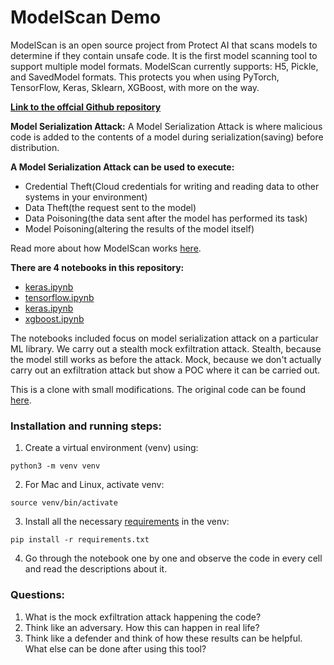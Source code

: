 # ModelScan Demo

ModelScan is an open source project from Protect AI that scans models to determine if they contain unsafe code. It is the first model scanning tool to support multiple model formats. ModelScan currently supports: H5, Pickle, and SavedModel formats. This protects you when using PyTorch, TensorFlow, Keras, Sklearn, XGBoost, with more on the way.

**[Link to the offcial Github repository](https://github.com/protectai/modelscan)**

**Model Serialization Attack:** A Model Serialization Attack is where malicious code is added to the contents of a model during serialization(saving) before distribution.

**A Model Serialization Attack can be used to execute:**

* Credential Theft(Cloud credentials for writing and reading data to other systems in your environment)
* Data Theft(the request sent to the model)
* Data Poisoning(the data sent after the model has performed its task)
* Model Poisoning(altering the results of the model itself)

Read more about how ModelScan works [here](https://github.com/protectai/modelscan?tab=readme-ov-file#getting-started).

**There are 4 notebooks in this repository:**
* [keras.ipynb](keras.ipynb) 
* [tensorflow.ipynb](tensorflow.ipynb)
* [keras.ipynb](keras.ipynb)
* [xgboost.ipynb](xgboost.ipynb)

The notebooks included focus on model serialization attack on a particular ML library. We carry out a stealth mock exfiltration attack. Stealth, because the model still works as before the attack. Mock, because we don't actually carry out an exfiltration attack but show a POC where it can be carried out.

This is a clone with small modifications. The original code can be found [here](https://github.com/protectai/modelscan/tree/main/notebooks#notebooks-demonstarting-model-serialization-attacks).

### Installation and running steps:

1. Create a virtual environment (venv) using:
```
python3 -m venv venv
```
2. For Mac and Linux, activate venv:
```
source venv/bin/activate
```
3. Install all the necessary [requirements](requirements.txt) in the venv:
```
pip install -r requirements.txt
```
4. Go through the notebook one by one and observe the code in every cell and read the descriptions about it.

### Questions:
1. What is the mock exfiltration attack happening the code?
2. Think like an adversary. How this can happen in real life?
3. Think like a defender and think of how these results can be helpful. What else can be done after using this tool?